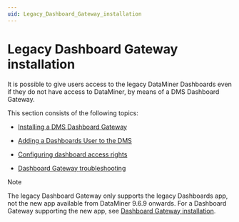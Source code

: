```yaml
---
uid: Legacy_Dashboard_Gateway_installation
---
```


# Legacy Dashboard Gateway installation

It is possible to give users access to the legacy DataMiner Dashboards even if they do not have access to DataMiner, by means of a DMS Dashboard Gateway.

This section consists of the following topics:

- [Installing a DMS Dashboard Gateway](Installing_a_DMS_Dashboard_Gateway.md)

- [Adding a Dashboards User to the DMS](Adding_a_Dashboards_User_to_the_DMS.md)

- [Configuring dashboard access rights](Configuring_dashboard_access_rights.md)

- [Dashboard Gateway troubleshooting](Dashboard_Gateway_troubleshooting.md)

> [!NOTE]
> The legacy Dashboard Gateway only supports the legacy Dashboards app, not the new app available from DataMiner 9.6.9 onwards. For a Dashboard Gateway supporting the new app, see [Dashboard Gateway installation](../newR_D/Dashboard_Gateway_installation.md).
>
